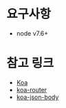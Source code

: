 # 요구사항
* node v7.6+


# 참고 링크
* [Koa](https://github.com/koajs/koa)
* [koa-router](https://github.com/alexmingoia/koa-router)
* [koa-json-body](https://github.com/venables/koa-json-body)